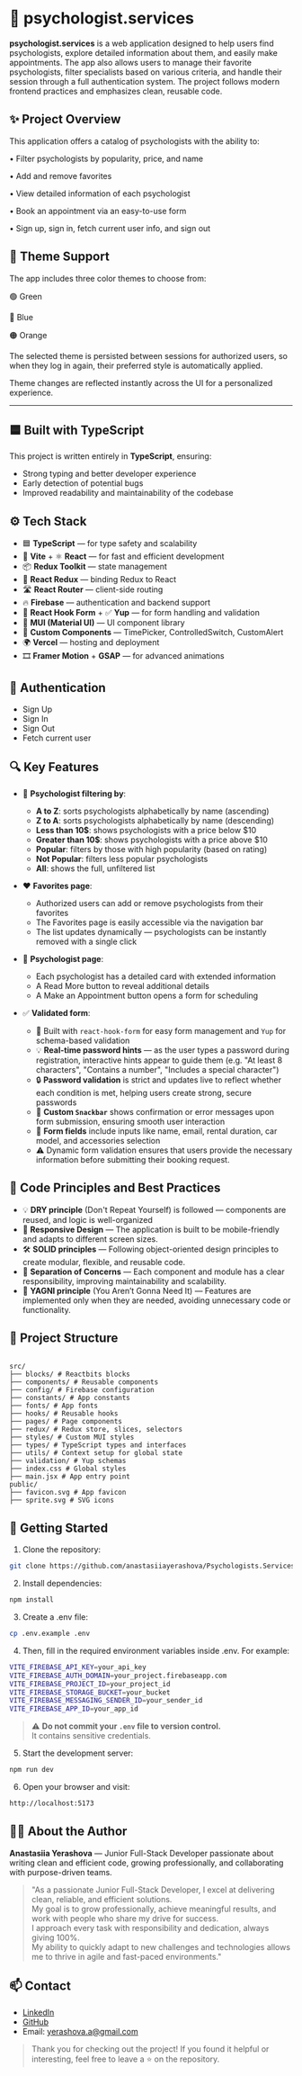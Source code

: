 # 🧠 psychologist.services

**psychologist.services** is a web application designed to help users find psychologists, explore detailed information about them, and easily make appointments. The app also allows users to manage their favorite psychologists, filter specialists based on various criteria, and handle their session through a full authentication system. The project follows modern frontend practices and emphasizes clean, reusable code.

## ✨ Project Overview

This application offers a catalog of psychologists with the ability to:

• Filter psychologists by popularity, price, and name

• Add and remove favorites

• View detailed information of each psychologist

• Book an appointment via an easy-to-use form

• Sign up, sign in, fetch current user info, and sign out

## 🎨 Theme Support

The app includes three color themes to choose from:

🟢 Green

🔵 Blue

🟠 Orange

The selected theme is persisted between sessions for authorized users, so when they log in again, their preferred style is automatically applied.

Theme changes are reflected instantly across the UI for a personalized experience.

---

## 🟦 Built with TypeScript

This project is written entirely in **TypeScript**, ensuring:

- Strong typing and better developer experience
- Early detection of potential bugs
- Improved readability and maintainability of the codebase

## ⚙️ Tech Stack

- 🟦 **TypeScript** — for type safety and scalability
- 🚀 **Vite** + ⚛️ **React** — for fast and efficient development
- 📦 **Redux Toolkit** — state management
- 🔗 **React Redux** — binding Redux to React
- 🛣️ **React Router** — client-side routing
- 🔥 **Firebase** — authentication and backend support
- 📝 **React Hook Form** + ✅ **Yup** — for form handling and validation
- 🎨 **MUI (Material UI)** — UI component library
- 🧩 **Custom Components** — TimePicker, ControlledSwitch, CustomAlert
- 🌍 **Vercel** — hosting and deployment
- 🎞️ **Framer Motion** + **GSAP** — for advanced animations

## 🔐 Authentication

- Sign Up
- Sign In
- Sign Out
- Fetch current user

## 🔍 Key Features

- 🧠 **Psychologist filtering by**:

  - **A to Z**: sorts psychologists alphabetically by name (ascending)
  - **Z to A**: sorts psychologists alphabetically by name (descending)
  - **Less than 10$**: shows psychologists with a price below $10
  - **Greater than 10$**: shows psychologists with a price above $10
  - **Popular**: filters by those with high popularity (based on rating)
  - **Not Popular**: filters less popular psychologists
  - **All**: shows the full, unfiltered list

- ❤️ **Favorites page**:

  - Authorized users can add or remove psychologists from their favorites
  - The Favorites page is easily accessible via the navigation bar
  - The list updates dynamically — psychologists can be instantly removed with a single click

- 📄 **Psychologist page**:

  - Each psychologist has a detailed card with extended information
  - A Read More button to reveal additional details
  - A Make an Appointment button opens a form for scheduling

- ✅ **Validated form**:

  - 📝 Built with `react-hook-form` for easy form management and `Yup` for schema-based validation
  - 💡 **Real-time password hints** — as the user types a password during registration, interactive hints appear to guide them (e.g. "At least 8 characters", "Contains a number", "Includes a special character")
  - 🔒 **Password validation** is strict and updates live to reflect whether each condition is met, helping users create strong, secure passwords
  - 🔔 **Custom `Snackbar`** shows confirmation or error messages upon form submission, ensuring smooth user interaction
  - 🧾 **Form fields** include inputs like name, email, rental duration, car model, and accessories selection
  - ⚠️ Dynamic form validation ensures that users provide the necessary information before submitting their booking request.

## 🔧 Code Principles and Best Practices

- 💡 **DRY principle** (Don't Repeat Yourself) is followed — components are reused, and logic is well-organized
- 📱 **Responsive Design** — The application is built to be mobile-friendly and adapts to different screen sizes.
- 🛠 **SOLID principles** — Following object-oriented design principles to create modular, flexible, and reusable code.
- 📂 **Separation of Concerns** — Each component and module has a clear responsibility, improving maintainability and scalability.
- 🚀 **YAGNI principle** (You Aren’t Gonna Need It) — Features are implemented only when they are needed, avoiding unnecessary code or functionality.

## 📁 Project Structure

```plaintext

src/
├── blocks/ # Reactbits blocks
├── components/ # Reusable components
├── config/ # Firebase configuration
├── constants/ # App constants
├── fonts/ # App fonts
├── hooks/ # Reusable hooks
├── pages/ # Page components
├── redux/ # Redux store, slices, selectors
├── styles/ # Custom MUI styles
├── types/ # TypeScript types and interfaces
├── utils/ # Context setup for global state
├── validation/ # Yup schemas
├── index.css # Global styles
├── main.jsx # App entry point
public/
├── favicon.svg # App favicon
├── sprite.svg # SVG icons

```

## 🚀 Getting Started

1. Clone the repository:

```bash
git clone https://github.com/anastasiiayerashova/Psychologists.Services

```

2. Install dependencies:

```bash
npm install

```

3. Create a .env file:

```bash
cp .env.example .env

```

4. Then, fill in the required environment variables inside .env. For example:

```bash
VITE_FIREBASE_API_KEY=your_api_key
VITE_FIREBASE_AUTH_DOMAIN=your_project.firebaseapp.com
VITE_FIREBASE_PROJECT_ID=your_project_id
VITE_FIREBASE_STORAGE_BUCKET=your_bucket
VITE_FIREBASE_MESSAGING_SENDER_ID=your_sender_id
VITE_FIREBASE_APP_ID=your_app_id

```

> ⚠️ **Do not commit your `.env` file to version control.**  
> It contains sensitive credentials.

5. Start the development server:

```bash
npm run dev

```

6. Open your browser and visit:

```bash
http://localhost:5173

```

## 👩‍💻 About the Author

**Anastasiia Yerashova** — Junior Full-Stack Developer passionate about writing clean and efficient code, growing professionally, and collaborating with purpose-driven teams.

> "As a passionate Junior Full-Stack Developer, I excel at delivering clean, reliable, and efficient solutions.  
> My goal is to grow professionally, achieve meaningful results, and work with people who share my drive for success.  
> I approach every task with responsibility and dedication, always giving 100%.  
> My ability to quickly adapt to new challenges and technologies allows me to thrive in agile and fast-paced environments."

## 📫 Contact

- [LinkedIn](www.linkedin.com/in/anastasia-yerashova)
- [GitHub](https://github.com/anastasiiayerashova)
- Email: yerashova.a@gmail.com

> Thank you for checking out the project! If you found it helpful or interesting, feel free to leave a ⭐ on the repository.
